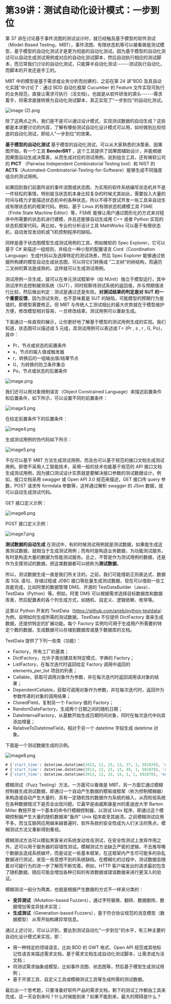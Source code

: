 # 第39讲：测试自动化设计模式：一步到位

第 37 讲在讨论基于事件流图的测试设计时，就已经触及基于模型的软件测试（Model-Based Testing，MBT），事件流图、有限状态机等可以被看做是测试模型，基于模型的自动化测试才是更为彻底的自动化测试。因为基于模型的自动化测试可以自动生成测试用例或对应的自动化测试脚本，然后自动执行相应的测试脚本，而日常我们讨论的自动化测试，只能算半自动化测试------测试执行自动化，而脚本的开发还是手工的。

MBT 中的模型是基于需求或业务分析而创建的，之前在第 24 讲"BDD 及其自动化实践"中讨论了：通过 BDD 自动化框架 Cucumber 的 Feature 文件实现可执行的业务规范，直接让需求可执行（活文档）。也就是从软件研发的源头------需求着手，将需求直接转换为自动化测试脚本，真正实现了"一步到位"的自动化测试。


<Image alt="image (2).png" src="https://s0.lgstatic.com/i/image/M00/0E/FD/CgqCHl7Gf5uAB9zZAADGnnpRUSM676.png"/> 


除了这两点之外，我们是不是可以通过设计模式，实现测试数据的自动生成？这些都是本讲要讨论的内容，了解有哪些测试自动化设计模式可以用，如何做到比较彻底的自动化测试，即给人"一步到位"的效果。

**基于模型的自动化测试** 基于模型的自动化测试，可以从大家熟悉的决策表、因果图开始，有一个工具 **BenderBRT** ，这个工具提供了因果图辅助设计，并能根据因果图自动生成决策表，从而生成对应的测试用例。说到组合工具，还有微软公司的 **PICT** （Pairwise Independent Combinatorial Testing tool）和 NIST 的 **ACTS**（Automated-Combinatorial-Testing-for-Software）能够生成不同强度组合的测试用例。

如果回到我们前面所说的事件流图或状态图，为实用的软件系统编写状态机并不是一件轻松的事情，特别是当状态机本身比较复杂的时候尤其如此，需要投入大量的时间与精力才能描述状态机中的各种状态，所以不得不尝试开发一些工具来自动生成有限状态机的框架代码。例如，基于 Linux 的有限状态机建模工具 FSME（Finite State Machine Editor）等，FSME 能够让用户通过图形化的方式来对程序中所需要的状态机进行建模，并且还能够自动生成用 C++ 或者 Python 实现的状态机框架代码。再比如，专业的分析设计工具 MathWorks 可以基于有限状态机，自动发现发动机或飞机控制程序的缺陷。

同样是基于状态图模型生成测试用例的工具，例如微软的 Spec Explorer，它可以基于 C# 来描述一组规则，并结合一种小型的配置语言 Cord（Coordination Language）生成代码以及选择特定的测试场景，然后 Spec Explorer 能够通过依据所构建的模型自动生成状态图，可以将它们转换成 "二叉树"的树结构，而遍历二叉树的算法是成熟的，这样就可以生成测试用例。

测试用例一旦生成，就可以在单元测试框架中（如 NUnit）独立于模型运行，其中测试序列去控制被测系统（SUT），同时观察待测试系统的返回值，并与预期值进行比较，然后做出判定：测试是通过还是失败。**对测试结果的判定是对 SUT 的一个重要反馈**，因为测试失败，也不意味着是 SUT 的缺陷，可能模型的预期行为是错的，即模型需要修正。但 MBT 与传统人工测试相比的最大优势就在于模型维护方便，修改模型相对容易，一旦修改结束，测试用例可以重新生成。

下面通过一些直观的展示，让你更好地了解基于模型的测试用例生成的实现。我们知道，状态图可以描述成 5 元组，其测试用例可以表述成 Γ= {Pr , s , r , G, Po}，其中：

* Pr，节点或状态的前置条件
* s，节点的输入值或触发器
* r，转换后的一组输出值/结果节点
* G，为转换的防卫条件集合
* Po，节点或状态的后置条件


<Image alt="image.png" src="https://s0.lgstatic.com/i/image/M00/0E/FC/CgqCHl7GfVWAHJ6QAABay5X0GBg771.png"/> 


我们还可以用对象限制语言（Object Constrained Language）来描述前置条件和后置条件，如下所示，可以设置不同的前置条件：


<Image alt="image3.png" src="https://s0.lgstatic.com/i/image/M00/0E/FE/CgqCHl7GgAiASQqXAADhNYIE5yA095.png"/> 


在给定前置条件下的后置条件：


<Image alt="image4.png" src="https://s0.lgstatic.com/i/image/M00/0E/F2/Ciqc1F7GgBaAJDBSAAD9uAjeLkc253.png"/> 


生成测试用例的伪代码如下所示：


<Image alt="image5.png" src="https://s0.lgstatic.com/i/image/M00/0E/FE/CgqCHl7GgCaAEV4pAAJ0nzqWxUU092.png"/> 


不仅可以基于 MBT 方法生成测试用例，而且也可以基于规范的接口文档生成测试用例。即使不采用人工智能技术，采用一般的技术也能基于规范的 API 接口文档生成测试用例，因为接口测试设计实质就是要解决接口参数的测试数据设计。例如，接口文档采用 swagger 或 Open API 3.0 规范来描述，GET 接口传 query 参数，POST 请求传 formdata 参数等，这样通过解析 swagger 的 JSon 数据，就可以自动生成测试代码。

GET 接口定义示例：


<Image alt="image6.png" src="https://s0.lgstatic.com/i/image/M00/0E/F2/Ciqc1F7GgEuAHEsRAAEQq5gi3wU537.png"/> 


POST 接口定义示例：


<Image alt="image7.png" src="https://s0.lgstatic.com/i/image/M00/0E/FE/CgqCHl7GgFyAeTLRAAEHDji8uCo254.png"/> 


**测试数据的自动生成** 在测试中，有的时候测试用例就是测试数据，如果能生成这类测试数据，就相当于生成测试用例；而有时是构造业务数据，为功能测试服务，有时是构造大量的数据为性能测试服务。总之，不管是作为测试用例的数据，还是作为支撑测试的数据，把这类数据都可以统称为**测试数据**。

所以，测试数据生成一直是我们所关注的。之前，我们可能借助正则表达式、数据库 SQL 语句、存储过程或 JDBC 接口等批量生成测试数据，现在可以借助一些工具能完成，比如阿里的数据管理 DMS、开源的 TestDataBuilder（Java）、TestData（Python）等。例如，阿里 DMS 可以根据需求选择目标数据库和数据库表，然后配置表的各个列生成方式，如随机、自定义、逻辑依赖、枚举等。

这里以 Python 开发的 TestData（<https://github.com/arieb/python-testdata>）为例，说明如何生成所需的测试数据。TestData 不仅提供 DictFactory 类来生成数据，还提供特定的扩展功能。每个 Factory 实例均可用于生成用户所需要的特定个数的数据，生成数据可以存储到数据库或基于数据库的文档。

TestData 提供了下列一些类（功能）：

* Factory，所有工厂的基类；
* DictFactory，允许子类创建具有特定模式、字典的 Factory；
* ListFactory，在每次迭代时返回给定 Factory 调用中返回的 elements_per_list 项目的列表；
* Callable，获取可调用对象作为参数，并在每次迭代时返回调用该对象的结果；
* DependentCallable，获取可调用对象作为参数，并在每次迭代时，返回作为参数传递的对象的调用结果；
* ClonedField，复制另一个 Factory 值的 Factory；
* RandomDateFactory，生成两个日期之间的随机日期；
* DateIntervalFactory，从基数开始生成日期时间对象，同时在每次迭代中向其添加增量；
* RelativeToDatetimeField，相对于另一个 datetime 字段生成 datetime 对象。

下面是一个测试数据生成的示例。


<Image alt="image8.png" src="https://s0.lgstatic.com/i/image/M00/0E/F2/Ciqc1F7GgG6ADV6wAADtqomJc4s857.png"/> 


```sql
# {'start_time': datetime.datetime(2013, 12, 23, 13, 37, 1, 591878), 'end_time': datetime.datetime(2013, 12, 23, 13, 57, 1, 591878), 'event_code': 'USER_CONNECTED'}
# {'start_time': datetime.datetime(2013, 12, 23, 13, 49, 1, 591878), 'end_time': datetime.datetime(2013, 12, 23, 14, 9, 1, 591878), 'event_code': 'USER_LOGIN'}
# {'start_time': datetime.datetime(2013, 12, 23, 14, 1, 1, 591878), 'end_time': datetime.datetime(2013, 12, 23, 14, 21, 1, 591878), 'event_code': 'USER_DISCONNECT'}
```

模糊测试（Fuzz Testing）方法，一方面可以看做是 MBT，另一方面它通过模糊控制器生成测试数据，即通过一个自动产生数据的模板或框架（称为控制模糊器）来构造或自动产生大量的、具有一定随机性的数据作为系统的输入，从而检验系统在各种数据情况下是否会出现问题。它最早是由威斯康星州的麦迪逊大学 Barton Miller 教授开发一个基本的命令行模糊控制器，以测试 Unix 程序，即通过这个模糊控制器产生大量的随机数据来"轰炸" Unix 程序直至其崩溃。之前模糊测试应用不多，而当互联网应用越来越普遍时，软件系统的安全性成为人们关注的焦点，模糊测试方法又重新得到重视。

模糊测试方法可以模拟黑客来对系统发动攻击测试，在安全性测试上发挥作用之外，还可以用于服务器的容错性测试。模糊测试方法缺乏严密的逻辑，不去推导哪个数据会造成系统破坏，而是设定一些基本框架，在这框架内产生尽可能多的杂乱数据进行测试，发现一些意想不到的系统缺陷。在模糊化的过程中，测试数据会随着对可疑行为的进一步了解而不断完善。例如，HTTP 客户端发出的请求最初包含了随机数据，随后可能会增加各种已知的有效数据或错误数据来进行更深入的验证。

模糊测试一般分为两类，也就是根据产生数据的方式不一样来分类的：

* **变异测试**（Mutation-based Fuzzers），通过字符替换、翻转、数据删除、数据增加等变异技术实现；
* **生成测试**（Generation-based Fuzzers），基于符合协议规范的消息模型（数据模型） 从零开始构建异常信息。

通过上述讨论，可以认识到，要达到测试自动化"一步到位"的水平，有三种主要的自动化设计模式来实现，即：

* 用一种特定的领域语言，比如 BDD 的 GWT 格式、Open API 规范或其他标记性语言来描述需求文档，基于需求文档生成自动化测试脚本，让需求成为活文档；
* 将测试需求抽象成模型，比如事件流图、状态图等，然后基于模型生成测试用例；
* 基于开源工具、自定义工具或模糊测试工具等生成所需的测试数据。

最后出一个思考题，只要准备好软件产品的需求文档，剩下的测试工作都由工具来完成，这一天会到来吗？什么时候能到来？如果不能到来，最大的障碍是什么？

